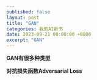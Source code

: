 ```yaml
---
published: false
layout: post
title: "GAN"
categories: 我的AI新书
date: 2023-09-21 00:00:00 +0800
excerpt: "GAN"
---
```



**GAN有很多种类型**



**对抗损失函数Adversarial Loss**